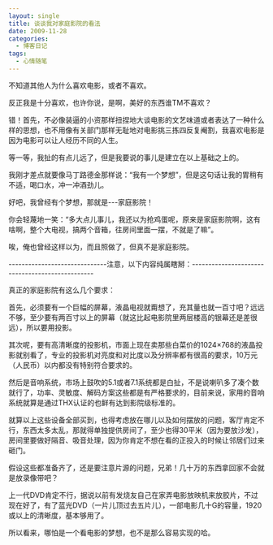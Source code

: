 ```yaml
---
layout: single
title: 谈谈我对家庭影院的看法
date: 2009-11-28
categories:
  - 博客日记
tags:
  - 心情随笔
---
```


不知道其他人为什么喜欢电影，或者不喜欢。

反正我是十分喜欢，也许你说，是啊，美好的东西谁TM不喜欢？

错！首先，不必像装逼的小资那样扭捏地大谈电影的文艺味道或者表达了一种什么样的思想，也不用像有关部门那样无耻地对电影挑三拣四反复阉割，我喜欢电影是因为电影可以让人经历不同的人生。

等一等，我扯的有点儿远了，但是我要说的事儿是建立在以上基础之上的。

我刚才差点就要像马丁路德金那样说：“我有一个梦想”，但是这句话让我的胃稍有不适，喝口水，冲一冲酒劲儿。

好吧，我曾经有个梦想，那就是---家庭影院！

你会轻蔑地一笑：“多大点儿事儿，我还以为抢鸡蛋呢，原来是家庭影院啊，这有啥啊，整个大电视，搞两个音箱，往房间里面一摆，不就是了嘛”。

唉，俺也曾经这样以为，而且照做了，但真不是家庭影院。

------------------------------注意，以下内容纯属瞎掰：------------------------------------------------

真正的家庭影院有这么几个要求：

首先，必须要有一个巨幅的屏幕，液晶电视就甭想了，充其量也就一百寸吧？远远不够，至少要有两百寸以上的屏幕（就这比起电影院里两层楼高的银幕还是差很远），所以要用投影。

其次呢，要有高清晰度的投影机，市面上现在卖那些白菜价的1024&times;768的液晶投影就别看了，专业的投影机对亮度和对比度以及分辨率都有很高的要求，10万元（人民币）以内都没有特别符合要求的。

然后是音响系统，市场上鼓吹的5.1或者7.1系统都是白扯，不是说喇叭多了凑个数就行了，功率、灵敏度、解码方案这些都是有严格要求的，目前来说，家用的音响系统就算是通过THX认证的也鲜有达到影院级标准的。

就算以上这些设备全部买到，也得考虑放在哪儿以及如何摆放的问题，客厅肯定不行，东西太多太乱，那就得单独提供房间了，至少也得30平米（因为要放沙发），房间里要做好隔音、吸音处理，因为你肯定不想在看的正投入的时候让邻居们过来砸门。

假设这些都准备齐了，还是要注意片源的问题，兄弟！几十万的东西拿回家不会就是放录像带吧？

上一代DVD肯定不行，据说以前有发烧友自己在家弄电影放映机来放胶片，不过现在好了，有了蓝光DVD（一片儿顶过去五片儿），一部电影几十G的容量，1920或以上的清晰度，基本够用了。

所以看来，哪怕是一个看电影的梦想，也不是那么容易实现的哈。
